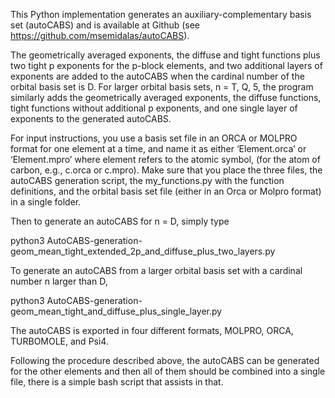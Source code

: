 
This Python implementation generates an auxiliary-complementary basis set (autoCABS) and is available at Github (see https://github.com/msemidalas/autoCABS). 

The geometrically averaged exponents, the diffuse and tight functions plus two tight p exponents for the p-block elements, and two additional layers of exponents are added to the autoCABS when the cardinal number of the orbital basis set is D. For larger orbital basis sets, n = T, Q, 5, the program similarly adds the geometrically averaged exponents, the diffuse functions, tight functions without additional p exponents, and one single layer of exponents to the generated autoCABS.

For input instructions, you use a basis set file in an ORCA or MOLPRO format for one element at a time, and name it as either ‘Element.orca’ or ‘Element.mpro’ where element refers to the atomic symbol, (for the atom of carbon, e.g., c.orca or c.mpro).
Make sure that you place the three files, the autoCABS generation script, the my_functions.py with the function definitions, and the orbital basis set file (either in an Orca or Molpro format) in a single folder.

Then to generate an autoCABS for n = D, simply type

python3 AutoCABS-generation-geom_mean_tight_extended_2p_and_diffuse_plus_two_layers.py

To generate an autoCABS from a larger orbital basis set with a cardinal number n larger than D,

python3 AutoCABS-generation-geom_mean_tight_and_diffuse_plus_single_layer.py

The autoCABS is exported in four different formats, MOLPRO, ORCA, TURBOMOLE, and Psi4.

Following the procedure described above, the autoCABS can be generated for the other elements and then all of them should be combined into a single file, there is a simple bash script that assists in that.

